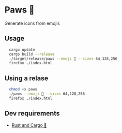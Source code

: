 # Paws 🐾

Generate icons from emojis

## Usage

```bash
  cargo update
  cargo build --release
  ./target/release/paws --emoji 🐾 --sizes 64,128,256
  firefox ./index.html
```

## Using a relase

``` bash
  chmod +x paws
  ./paws --emoji 🐾 --sizes 64,128,256
  firefox ./index.html
```

## Dev requirements

* [Rust and Cargo 🦀](https://doc.rust-lang.org/cargo/getting-started/installation.html) 